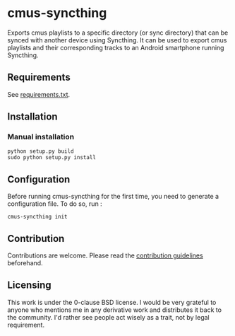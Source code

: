# cmus-syncthing

Exports cmus playlists to a specific directory (or sync directory) that can be synced with another device using Syncthing. It can be used to export cmus playlists and their corresponding tracks to an Android smartphone running Syncthing.

## Requirements
See [requirements.txt](requirements.txt).

## Installation
### Manual installation

```
python setup.py build
sudo python setup.py install
```
## Configuration
Before running cmus-syncthing for the first time, you need to generate a configuration file. To do so, run : 
```
cmus-syncthing init
```

## Contribution
Contributions are welcome. Please read the [contribution guidelines](CONTRIBUTING.md) beforehand.

## Licensing
This work is under the 0-clause BSD license. I would be very grateful to anyone who mentions me in any derivative work and distributes it back to the community. I'd rather see people act wisely as a trait, not by legal requirement.
